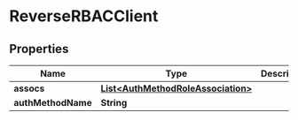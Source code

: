 

# ReverseRBACClient

## Properties

Name | Type | Description | Notes
------------ | ------------- | ------------- | -------------
**assocs** | [**List&lt;AuthMethodRoleAssociation&gt;**](AuthMethodRoleAssociation.md) |  |  [optional]
**authMethodName** | **String** |  |  [optional]



